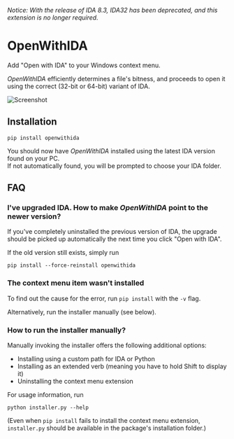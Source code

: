_Notice: With the release of IDA 8.3, IDA32 has been deprecated, and this extension is no longer required._

# OpenWithIDA

Add "Open with IDA" to your Windows context menu.

_OpenWithIDA_ efficiently determines a file's bitness, and proceeds to open it using the correct (32-bit or 64-bit) variant of IDA.

![Screenshot](resources/screenshot.png)

## Installation

```batch
pip install openwithida
```

You should now have _OpenWithIDA_ installed using the latest IDA version found on your PC.  
If not automatically found, you will be prompted to choose your IDA folder.

## FAQ

### I've upgraded IDA. How to make _OpenWithIDA_ point to the newer version?

If you've completely uninstalled the previous version of IDA, the upgrade should be picked up automatically the next time you click "Open with IDA".

If the old version still exists, simply run

```batch
pip install --force-reinstall openwithida
```

### The context menu item wasn't installed

To find out the cause for the error, run `pip install` with the `-v` flag.

Alternatively, run the installer manually (see below).

### How to run the installer manually?

Manually invoking the installer offers the following additional options:

- Installing using a custom path for IDA or Python
- Installing as an extended verb (meaning you have to hold Shift to display it)
- Uninstalling the context menu extension

For usage information, run

```batch
python installer.py --help
```

(Even when `pip install` fails to install the context menu extension, `installer.py` should be available in the package's installation folder.)
